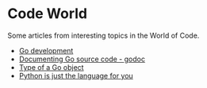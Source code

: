 # Code World

Some articles from interesting topics in the World of Code.

- [Go development](Go_Development.md)
- [Documenting Go source code - godoc](Go_Doc.md)
- [Type of a Go object](Typeof.md)
- [Python is just the language for you](PythonForYou.md)
